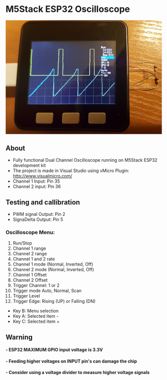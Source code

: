 # M5Stack ESP32 Oscilloscope

![image](M5Stack_Oscilloscope/twoChOsc.jpg)
 
 ## About
- Fully functional Dual Channel Oscilloscope running on M5Stack ESP32 development kit
- The project is made in Visual Studio using vMicro Plugin: http://www.visualmicro.com/
- Channel 1 Input: Pin 35
- Channel 2 input: Pin 36

## Testing and callibration
- PWM signal Output: Pin 2
- SignaDelta Output: Pin 5
 
### Oscilloscope Menu:
1. Run/Stop
2. Channel 1 range
3. Channel 2 range
4. Channel 1 and 2 rate
5. Channel 1 mode (Normal, Inverted, Off) 
6. Channel 2 mode (Normal, Inverted, Off) 
7. Channel 1 Offset
8. Channel 2 Offset
9. Trigger Channel: 1 or 2
10. Trigger mode Auto, Normal, Scan
11. Trigger Level
12. Trigger Edge: Rising (UP) or Falling (DN)


- Key B: Menu selection
- Key A: Selected item - 
- Key C: Selected item + 
 
## Warning
#### - ESP32 MAXIMUM GPIO input voltage is 3.3V
#### - Feeding higher voltages on INPUT pin's can damage the chip
#### - Consider using a voltage divider to measure higher voltage signals

